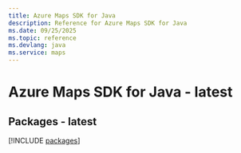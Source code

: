 ```yaml
---
title: Azure Maps SDK for Java
description: Reference for Azure Maps SDK for Java
ms.date: 09/25/2025
ms.topic: reference
ms.devlang: java
ms.service: maps
---
```

# Azure Maps SDK for Java - latest
## Packages - latest
[!INCLUDE [packages](maps-index.md)]